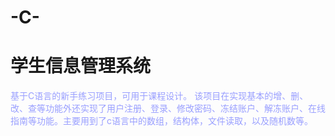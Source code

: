 # -C-
# 学生信息管理系统
<font color="#999fff">基于C语言的新手练习项目，可用于课程设计。
<font color="#999fff">该项目在实现基本的增、删、改、查等功能外还实现了用户注册、登录、修改密码、冻结账户、解冻账户、在线指南等功能。主要用到了c语言中的数组，结构体，文件读取，以及随机数等。
